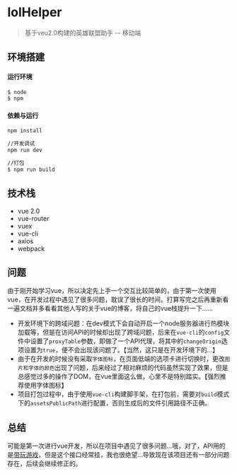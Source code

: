 # lolHelper

> 基于veu2.0构建的英雄联盟助手 -- 移动端

## 环境搭建

#### 运行环境

```bash
$ node
$ npm
```

#### 依赖与运行

``` bash
npm install

//开发调试
npm run dev

//打包
$ npm run build
```

## 技术栈

* vue 2.0
* vue-router
* vuex
* vue-cli
* axios
* webpack

## 问题

由于刚开始学习vue，所以决定先上手一个交互比较简单的，由于第一次使用vue，在开发过程中遇见了很多问题，耽误了很长的时间。打算写完之后再重新看一遍文档并多看看其他人写的关于vue的博客，将自己的vue栈提升一下......

* 开发环境下的跨域问题：在dev模式下会自动开启一个node服务器进行热模块加载等，但是在访问API的时候却出现了跨域问题，后来在`vue-cli`的`config`文件中设置了`proxyTable`参数，即做了一个API代理，将其中的`changeOrigin`选项设置为`true`，便不会出现该问题了。【当然，这只是在开发环境下的...】
* 由于在开发的时候没有采取`字体图标`，在页面低端的选项卡进行切换时，更改`图片和字体的颜色`出现了问题，后来经过了相对麻烦的代码虽然实现了效果，但是总感觉过多的操作了DOM，在vue里面这么做，心里不是特别踏实。【强烈推荐使用字体图标】
* 项目打包过程中，由于使用`vue-cli`构建脚手架，在打包前，需要对`build`模式下的`assetsPublicPath`进行配置，否则生成后的文件引用路径不正确。

## 总结

可能是第一次进行vue开发，所以在项目中遇见了很多问题...哦，对了，API用的是[带玩游戏](www.games-cube.com)，但是这个接口经常挂，我也很绝望...导致现在该项目还有一部分问题存在，后续会继续修正的。
